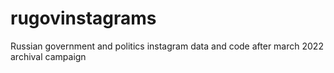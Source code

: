 # rugovinstagrams
Russian government and politics instagram data and code after march 2022 archival campaign
